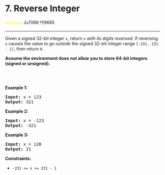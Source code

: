 # 7. Reverse Integer
<span style="color:yellow">Medium</span>. :thumbsup:7088 :thumbsdown:9685<br/>

---
Given a signed 32-bit integer `x`, return `x` *with its digits reversed*. If reversing `x` causes the value to go outside the signed 32-bit integer range `[-231, 231 - 1]`, then return `0`.


**Assume the environment does not allow you to store 64-bit integers (signed or unsigned).**


 



<br/>****Example 1:****


<pre>
<b>Input:</b> x = 123
<b>Output:</b> 321
</pre>
****Example 2:****


<pre>
<b>Input:</b> x = -123
<b>Output:</b> -321
</pre>
****Example 3:****


<pre>
<b>Input:</b> x = 120
<b>Output:</b> 21
</pre>

**Constraints:**


* `-231 <= x <= 231 - 1`



